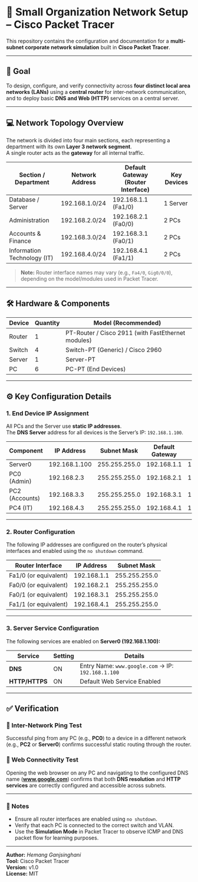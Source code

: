 # 🏢 Small Organization Network Setup – Cisco Packet Tracer

This repository contains the configuration and documentation for a **multi-subnet corporate network simulation** built in **Cisco Packet Tracer**.

---

## 🎯 Goal

To design, configure, and verify connectivity across **four distinct local area networks (LANs)** using a **central router** for inter-network communication, and to deploy basic **DNS and Web (HTTP)** services on a central server.

---

## 💻 Network Topology Overview

The network is divided into four main sections, each representing a department with its own **Layer 3 network segment**.  
A single router acts as the **gateway** for all internal traffic.

| Section / Department          | Network Address  | Default Gateway (Router Interface) | Key Devices      |
|-------------------------------|------------------|------------------------------------|------------------|
| Database / Server             | 192.168.1.0/24   | 192.168.1.1 (Fa1/0)                | 1 Server         |
| Administration                | 192.168.2.0/24   | 192.168.2.1 (Fa0/0)                | 2 PCs            |
| Accounts & Finance            | 192.168.3.0/24   | 192.168.3.1 (Fa0/1)                | 2 PCs            |
| Information Technology (IT)   | 192.168.4.0/24   | 192.168.4.1 (Fa1/1)                | 2 PCs            |

> **Note:** Router interface names may vary (e.g., `Fa4/0`, `Gig0/0/0`), depending on the model/modules used in Packet Tracer.

---

## 🛠️ Hardware & Components

| Device  | Quantity | Model (Recommended)                  |
|----------|-----------|-------------------------------------|
| Router   | 1         | PT-Router / Cisco 2911 (with FastEthernet modules) |
| Switch   | 4         | Switch-PT (Generic) / Cisco 2960    |
| Server   | 1         | Server-PT                           |
| PC       | 6         | PC-PT (End Devices)                 |

---

## ⚙️ Key Configuration Details

### 1. End Device IP Assignment

All PCs and the Server use **static IP addresses**.  
The **DNS Server** address for all devices is the Server’s IP: `192.168.1.100`.

| Component         | IP Address      | Subnet Mask     | Default Gateway | DNS Server     |
|-------------------|----------------|-----------------|----------------|----------------|
| Server0           | 192.168.1.100  | 255.255.255.0   | 192.168.1.1    | 192.168.1.100  |
| PC0 (Admin)       | 192.168.2.3    | 255.255.255.0   | 192.168.2.1    | 192.168.1.100  |
| PC2 (Accounts)    | 192.168.3.3    | 255.255.255.0   | 192.168.3.1    | 192.168.1.100  |
| PC4 (IT)          | 192.168.4.3    | 255.255.255.0   | 192.168.4.1    | 192.168.1.100  |

---

### 2. Router Configuration

The following IP addresses are configured on the router’s physical interfaces and enabled using the `no shutdown` command.

| Router Interface | IP Address     | Subnet Mask     |
|------------------|----------------|-----------------|
| Fa1/0 (or equivalent) | 192.168.1.1 | 255.255.255.0   |
| Fa0/0 (or equivalent) | 192.168.2.1 | 255.255.255.0   |
| Fa0/1 (or equivalent) | 192.168.3.1 | 255.255.255.0   |
| Fa1/1 (or equivalent) | 192.168.4.1 | 255.255.255.0   |

---

### 3. Server Service Configuration

The following services are enabled on **Server0 (192.168.1.100):**

| Service | Setting | Details |
|----------|----------|----------|
| **DNS** | ON | Entry Name: `www.google.com` → IP: `192.168.1.100` |
| **HTTP/HTTPS** | ON | Default Web Service Enabled |

---

## ✅ Verification

### 🔹 Inter-Network Ping Test  
Successful ping from any PC (e.g., **PC0**) to a device in a different network (e.g., **PC2** or **Server0**) confirms successful static routing through the router.

### 🔹 Web Connectivity Test  
Opening the web browser on any PC and navigating to the configured DNS name (**www.google.com**) confirms that both **DNS resolution** and **HTTP services** are correctly configured and accessible across subnets.

---

### 📄 Notes
- Ensure all router interfaces are enabled using `no shutdown`.  
- Verify that each PC is connected to the correct switch and VLAN.  
- Use the **Simulation Mode** in Packet Tracer to observe ICMP and DNS packet flow for learning purposes.

---

**Author:** _Hemang Ganjsinghani_  
**Tool:** Cisco Packet Tracer  
**Version:** v1.0  
**License:** MIT
